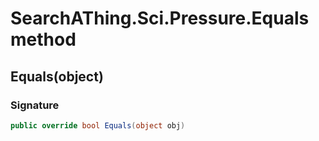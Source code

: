 # SearchAThing.Sci.Pressure.Equals method
## Equals(object)
### Signature
```csharp
public override bool Equals(object obj)
```
